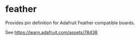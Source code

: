 # feather

Provides pin definition for Adafruit Feather compatible boards.


See https://learn.adafruit.com/assets/78438